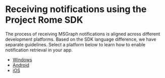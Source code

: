 # Receiving notifications using the Project Rome SDK

The process of receiving MSGraph notifications is aligned across different development platforms. Based on the SDK language difference, we have separate guidelines. Select a platform below to learn how to enable notification retrieval in your app.

* [Windows](windows/index.md)
* [Android](android/index.md)
* [iOS](ios/index.md)